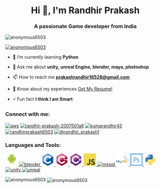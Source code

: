 <h1 align="center">Hi 👋, I'm Randhir Prakash</h1>
<h3 align="center">A passionate Game developer from India</h3>

<p align="left"> <img src="https://komarev.com/ghpvc/?username=anonymous6503&label=Profile%20views&color=0e75b6&style=flat" alt="anonymous6503" /> </p>

<p align="left"> <a href="https://github.com/ryo-ma/github-profile-trophy"><img src="https://github-profile-trophy.vercel.app/?username=anonymous6503" alt="anonymous6503" /></a> </p>

- 🌱 I’m currently learning **Python**

- 💬 Ask me about **unity, unreal Engine, blender, maya, photoshop**

- 📫 How to reach me **prakashrandhir16528@gmail.com**

- 📄 Know about my experiences [Get My Resume!](https://drive.google.com/file/d/1d4UsIvf7A5AiFFmGbDinwbv26h4nViil/view?usp=sharing)

- ⚡ Fun fact **I think I am Smart**

<h3 align="left">Connect with me:</h3>
<p align="left">
<a href="https://dev.to/aws" target="blank"><img align="center" src="https://cdn.jsdelivr.net/npm/simple-icons@3.0.1/icons/dev-dot-to.svg" alt="aws" height="30" width="40" /></a>
<a href="https://linkedin.com/in/randhir-prakash-2007501a6" target="blank"><img align="center" src="https://raw.githubusercontent.com/rahuldkjain/github-profile-readme-generator/master/src/images/icons/Social/linked-in-alt.svg" alt="randhir-prakash-2007501a6" height="30" width="40" /></a>
<a href="https://instagram.com/kumarandhir45" target="blank"><img align="center" src="https://raw.githubusercontent.com/rahuldkjain/github-profile-readme-generator/master/src/images/icons/Social/instagram.svg" alt="kumarandhir45" height="30" width="40" /></a>
<a href="https://www.behance.net/randhirprakash6503" target="blank"><img align="center" src="https://raw.githubusercontent.com/rahuldkjain/github-profile-readme-generator/master/src/images/icons/Social/behance.svg" alt="randhirprakash6503" height="30" width="40" /></a>
<a href="https://www.hackerrank.com/@randhir_prakash1" target="blank"><img align="center" src="https://raw.githubusercontent.com/rahuldkjain/github-profile-readme-generator/master/src/images/icons/Social/hackerrank.svg" alt="@randhir_prakash1" height="30" width="40" /></a>
</p>

<h3 align="left">Languages and Tools:</h3>
<p align="left"> <a href="https://developer.android.com" target="_blank"> <img src="https://raw.githubusercontent.com/devicons/devicon/master/icons/android/android-original-wordmark.svg" alt="android" width="40" height="40"/> </a> <a href="https://www.blender.org/" target="_blank"> <img src="https://download.blender.org/branding/community/blender_community_badge_white.svg" alt="blender" width="40" height="40"/> </a> <a href="https://www.cprogramming.com/" target="_blank"> <img src="https://raw.githubusercontent.com/devicons/devicon/master/icons/c/c-original.svg" alt="c" width="40" height="40"/> </a> <a href="https://www.w3schools.com/cpp/" target="_blank"> <img src="https://raw.githubusercontent.com/devicons/devicon/master/icons/cplusplus/cplusplus-original.svg" alt="cplusplus" width="40" height="40"/> </a> <a href="https://www.w3schools.com/cs/" target="_blank"> <img src="https://raw.githubusercontent.com/devicons/devicon/master/icons/csharp/csharp-original.svg" alt="csharp" width="40" height="40"/> </a> <a href="https://developer.mozilla.org/en-US/docs/Web/JavaScript" target="_blank"> <img src="https://raw.githubusercontent.com/devicons/devicon/master/icons/javascript/javascript-original.svg" alt="javascript" width="40" height="40"/> </a> <a href="https://www.microsoft.com/en-us/sql-server" target="_blank"> <img src="https://www.svgrepo.com/show/303229/microsoft-sql-server-logo.svg" alt="mssql" width="40" height="40"/> </a> <a href="https://www.mysql.com/" target="_blank"> <img src="https://raw.githubusercontent.com/devicons/devicon/master/icons/mysql/mysql-original-wordmark.svg" alt="mysql" width="40" height="40"/> </a> <a href="https://www.photoshop.com/en" target="_blank"> <img src="https://raw.githubusercontent.com/devicons/devicon/master/icons/photoshop/photoshop-line.svg" alt="photoshop" width="40" height="40"/> </a> <a href="https://www.python.org" target="_blank"> <img src="https://raw.githubusercontent.com/devicons/devicon/master/icons/python/python-original.svg" alt="python" width="40" height="40"/> </a> <a href="https://unity.com/" target="_blank"> <img src="https://www.vectorlogo.zone/logos/unity3d/unity3d-icon.svg" alt="unity" width="40" height="40"/> </a> <a href="https://unrealengine.com/" target="_blank"> <img src="https://raw.githubusercontent.com/kenangundogan/fontisto/036b7eca71aab1bef8e6a0518f7329f13ed62f6b/icons/svg/brand/unreal-engine.svg" alt="unreal" width="40" height="40"/> </a> </p>

<p><img align="left" src="https://github-readme-stats.vercel.app/api/top-langs?username=anonymous6503&show_icons=true&locale=en&layout=compact" alt="anonymous6503" /></p>

<p>&nbsp;<img align="center" src="https://github-readme-stats.vercel.app/api?username=anonymous6503&show_icons=true&locale=en" alt="anonymous6503" /></p>
